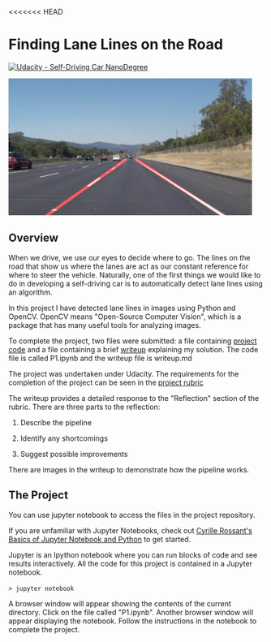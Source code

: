 <<<<<<< HEAD
# **Finding Lane Lines on the Road** 
[![Udacity - Self-Driving Car NanoDegree](https://s3.amazonaws.com/udacity-sdc/github/shield-carnd.svg)](http://www.udacity.com/drive)

<img src="examples/laneLines_thirdPass.jpg" width="480" alt="Combined Image" />

Overview
---

When we drive, we use our eyes to decide where to go.  The lines on the road that show us where the lanes are act as our constant reference for where to steer the vehicle.  Naturally, one of the first things we would like to do in developing a self-driving car is to automatically detect lane lines using an algorithm.

In this project I have detected lane lines in images using Python and OpenCV.  OpenCV means "Open-Source Computer Vision", which is a package that has many useful tools for analyzing images.  

To complete the project, two files were submitted: a file containing [project code](https://github.com/akashmod/Self_Driving_Cars-LaneLine_Detection/blob/master/P1.ipynb) and a file containing a brief [writeup](https://github.com/akashmod/Self_Driving_Cars-LaneLine_Detection/blob/master/Writeup.ipynb) explaining my solution. The code file is called P1.ipynb and the writeup file is writeup.md 

The project was undertaken under Udacity. The requirements for the completion of the project can be seen in the [project rubric](https://review.udacity.com/#!/rubrics/322/view)


The writeup provides a detailed response to the "Reflection" section of the rubric. There are three parts to the reflection:

1. Describe the pipeline

2. Identify any shortcomings

3. Suggest possible improvements

There are images in the writeup to demonstrate how the pipeline works.  

The Project
---

You can use jupyter notebook to access the files in the project repository.

If you are unfamiliar with Jupyter Notebooks, check out <A HREF="https://www.packtpub.com/books/content/basics-jupyter-notebook-and-python" target="_blank">Cyrille Rossant's Basics of Jupyter Notebook and Python</A> to get started.

Jupyter is an Ipython notebook where you can run blocks of code and see results interactively.  All the code for this project is contained in a Jupyter notebook. 

`> jupyter notebook`

A browser window will appear showing the contents of the current directory.  Click on the file called "P1.ipynb".  Another browser window will appear displaying the notebook.  Follow the instructions in the notebook to complete the project.  
